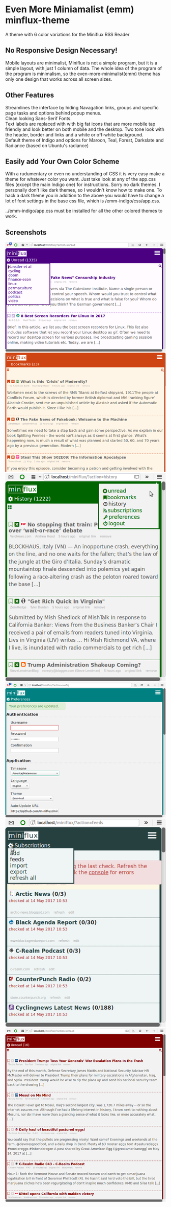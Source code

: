 # Even More Miniamalist (emm) minflux-theme
A theme with 6 color variations for the Miniflux RSS Reader

## No Responsive Design Necessary!  
Mobile layouts are minimalist, Miniflux is not a simple program, but it is a simple layout, with just 1 column of data.  The whole idea of the program of the program is minimalism, so the even-more-minimalist(emm) theme has only one design that works across all screen sizes.  

## Other Features
Streamlines the interface by hiding Navagation links, groups and specific page tasks and options behind popup menus.  
Clean looking Sans-Serif Fonts.  
Text labels are replaced with with big fat icons that are more mobile tap friendly and look better on both mobile and the desktop.  Two tone look with the header, border and links and a white or off-white background.  
Default theme of Indigo and options for Maroon, Teal, Forest, Darkslate and Radiance (based on Ubuntu's radiance)

## Easily add Your Own Color Scheme
With a rudumentary or even no understanding of CSS it is very easy make a theme for whatever color you want.  Just take look at any of the app.css files (except the main Indigo one) for instructions.  Sorry no dark themes.  I personally don't like dark themes, so I wouldn't know how to make one.  To hack a dark theme you in addition to the above you would have to change a lot of font settings  in the base css file, which is /emm-indigo/css/app.css.  

../emm-indigo/app.css must be installed for all the other colored themes to work.

## Screenshots

![indigo theme and groups menu](indigo.theme.groups.menu.png "indigo theme and groups menu")
![radience theme](radience.theme.png "radience theme")
![forest theme and main menu](forest.theme.main.menu.png "forest theme and main menu")
![teal theme](teal.theme.png "teal theme")
![dark slate theme](darkslate.theme.png "dark slate theme")
![maroon theme](maroon.theme.png "maroon theme")
